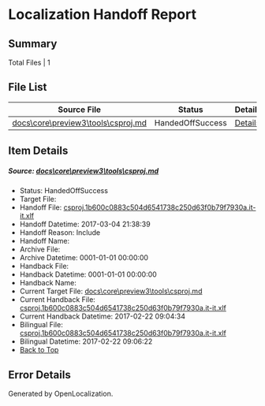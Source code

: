 # <a name='report-top'></a> Localization Handoff Report

## Summary
 Total Files | 1

## File List
 Source File | Status | Details 
 ----------- | ------ | ------- 
 [docs\core\preview3\tools\csproj.md](https://github.com/dotnet/docs/blob/9a92d15fe2fade6b842733dc2a729887000e20f6/docs/core/preview3/tools/csproj.md) | HandedOffSuccess | [Details](#8dc3c0734cb186a00206c6e057e13b15b5fc136d60)

## Item Details
##### <a name='8dc3c0734cb186a00206c6e057e13b15b5fc136d60'></a> Source: [docs\core\preview3\tools\csproj.md](https://github.com/dotnet/docs/blob/9a92d15fe2fade6b842733dc2a729887000e20f6/docs/core/preview3/tools/csproj.md)
* Status: HandedOffSuccess
* Target File: 
* Handoff File: [csproj.1b600c0883c504d6541738c250d63f0b79f7930a.it-it.xlf](https://github.com/dotnet/docs.handoff/blob/c2befcf53eba9f6dd330f4dca967953aa058a2d4/ol-handoff/dotnet/docs.it-it/master/dotnet-core/csproj.1b600c0883c504d6541738c250d63f0b79f7930a.it-it.xlf)
* Handoff Datetime: 2017-03-04 21:38:39
* Handoff Reason: Include
* Handoff Name: 
* Archive File: 
* Archive Datetime: 0001-01-01 00:00:00
* Handback File: 
* Handback Datetime: 0001-01-01 00:00:00
* Handback Name: 
* Current Target File: [docs\core\preview3\tools\csproj.md](https://github.com/dotnet/docs.it-it/blob/1de091bca70f45da9e7e38bea530f2c519ad8c37/docs/core/preview3/tools/csproj.md)
* Current Handback File: [csproj.1b600c0883c504d6541738c250d63f0b79f7930a.it-it.xlf](https://github.com/dotnet/docs.handback/blob/9e45548cf36c6c4afd19b206910f9dfeaef6526e/ol-handback/dotnet/docs.it-it/master/dotnet-core/csproj.1b600c0883c504d6541738c250d63f0b79f7930a.it-it.xlf)
* Current Handback Datetime: 2017-02-22 09:04:34
* Bilingual File: [csproj.1b600c0883c504d6541738c250d63f0b79f7930a.it-it.xlf](https://github.com/dotnet/docs.handback/blob/9e45548cf36c6c4afd19b206910f9dfeaef6526e/ol-handback/dotnet/docs.it-it/master/dotnet-core/csproj.1b600c0883c504d6541738c250d63f0b79f7930a.it-it.xlf)
* Bilingual Datetime: 2017-02-22 09:06:22
* [Back to Top](#report-top)


## Error Details

Generated by OpenLocalization.
